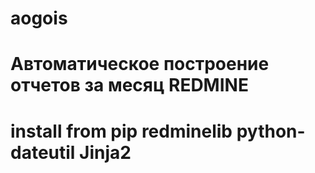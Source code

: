 # aogois
# Автоматическое построение отчетов за месяц REDMINE
# install from pip redminelib python-dateutil Jinja2
